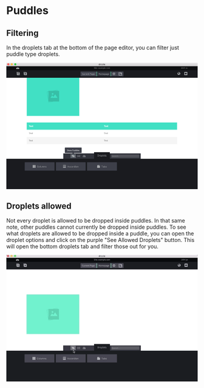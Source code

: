 # Puddles

## Filtering
In the droplets tab at the bottom of the page editor, you can filter just puddle type droplets.

![Puddle filter](./puddle-filter.png)

## Droplets allowed
Not every droplet is allowed to be dropped inside puddles. In that same note, other puddles cannot currently be dropped inside puddles. To see what droplets are allowed to be dropped inside a puddle, you can open the droplet options and click on the purple "See Allowed Droplets" button. This will open the bottom droplets tab and filter those out for you.

![Puddle allowed](./puddle-allowed.gif)
